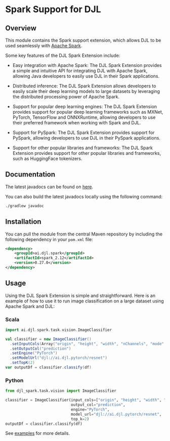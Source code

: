 # Spark Support for DJL

## Overview

This module contains the Spark support extension, which allows DJL to be used seamlessly with [Apache Spark](https://spark.apache.org/).

Some key features of the DJL Spark Extension include:

- Easy integration with Apache Spark: The DJL Spark Extension provides a simple and intuitive API for integrating DJL with Apache Spark, allowing Java developers to easily use DJL in their Spark applications.

- Distributed inference: The DJL Spark Extension allows developers to easily scale their deep learning models to large datasets by leveraging the distributed processing power of Apache Spark.

- Support for popular deep learning engines: The DJL Spark Extension provides support for popular deep learning frameworks such as MXNet, PyTorch, TensorFlow and ONNXRuntime, allowing developers to use their preferred framework when working with Spark and DJL.

- Support for PySpark: The DJL Spark Extension provides support for PySpark, allowing developers to use DJL in their PySpark applications.

- Support for other popular libraries and frameworks: The DJL Spark Extension provides support for other popular libraries and frameworks, such as HuggingFace tokenizers.

## Documentation

The latest javadocs can be found on [here](https://javadoc.io/doc/ai.djl.spark/spark/latest/index.html).

You can also build the latest javadocs locally using the following command:

```sh
./gradlew javadoc
```

## Installation

You can pull the module from the central Maven repository by including the following dependency in your `pom.xml` file:

```xml
<dependency>
    <groupId>ai.djl.spark</groupId>
    <artifactId>spark_2.12</artifactId>
    <version>0.27.0</version>
</dependency>
```

## Usage

Using the DJL Spark Extension is simple and straightforward. Here is an example of how to use it to run image classification on a large dataset using Apache Spark and DJL:

### Scala

```scala
import ai.djl.spark.task.vision.ImageClassifier

val classifier = new ImageClassifier()
  .setInputCols(Array("origin", "height", "width", "nChannels", "mode", "data"))
  .setOutputCol("prediction")
  .setEngine("PyTorch")
  .setModelUrl("djl://ai.djl.pytorch/resnet")
  .setTopK(2)
var outputDf = classifier.classify(df)
```

### Python

```python
from djl_spark.task.vision import ImageClassifier

classifier = ImageClassifier(input_cols=["origin", "height", "width", "nChannels", "mode", "data"],
                             output_col="prediction",
                             engine="PyTorch",
                             model_url="djl://ai.djl.pytorch/resnet",
                             top_k=2)
outputDf = classifier.classify(df)
```

See [examples](https://github.com/deepjavalibrary/djl-demo/tree/master/apache-spark/spark3.0) for more details.
